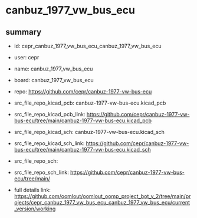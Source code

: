 # canbuz_1977_vw_bus_ecu
 
## summary 
* id: cepr_canbuz_1977_vw_bus_ecu_canbuz_1977_vw_bus_ecu
* user: cepr
* name: canbuz_1977_vw_bus_ecu
* board: canbuz_1977_vw_bus_ecu
* repo: https://github.com/cepr/canbuz-1977-vw-bus-ecu
* src_file_repo_kicad_pcb: canbuz-1977-vw-bus-ecu.kicad_pcb
* src_file_repo_kicad_pcb_link: https://github.com/cepr/canbuz-1977-vw-bus-ecu/tree/main/canbuz-1977-vw-bus-ecu.kicad_pcb
* src_file_repo_kicad_sch: canbuz-1977-vw-bus-ecu.kicad_sch
* src_file_repo_kicad_sch_link: https://github.com/cepr/canbuz-1977-vw-bus-ecu/tree/main/canbuz-1977-vw-bus-ecu.kicad_sch

* src_file_repo_sch: 
* src_file_repo_sch_link: https://github.com/cepr/canbuz-1977-vw-bus-ecu/tree/main/
* full details link: https://github.com/oomlout/oomlout_oomp_project_bot_v_2/tree/main/projects/cepr_canbuz_1977_vw_bus_ecu_canbuz_1977_vw_bus_ecu/current_version/working  







